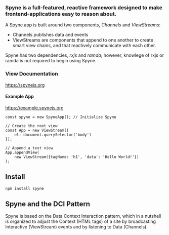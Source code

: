 ### Spyne is a full-featured, reactive framework designed to make frontend-applications easy to reason about.


A Spyne app is built around two components, *Channels* and *ViewStreams*:
* Channels publishes data and events
* ViewStreams are components that append to one another to create smart view chains, and that reactively communicate with each other.


Spyne has two dependencies, *rxjs* and *ramda*; however, knowlege of rxjs or ramda is not required to begin using Spyne.

### View Documentation ###
https://spynejs.org

#### Example App ####
https://example.spynejs.org <br>


```
const spyne = new SpyneApp(); // Initialize Spyne

// Create the root view
const App = new ViewStream({
    el: document.querySelector('body')
});

// Append a text view
App.appendView(
    new ViewStream({tagName: 'h1', 'data': 'Hello World!'})
);

```


## Install ##
```
npm install spyne
```


## Spyne and the DCI Pattern ##
Spyne is based on the Data Context Interaction pattern, which in a nutshell is organized to adjust the Context (HTML tags) of a site by broadcasting Interactive (ViewStream) events and  by listening to Data (Channels).


